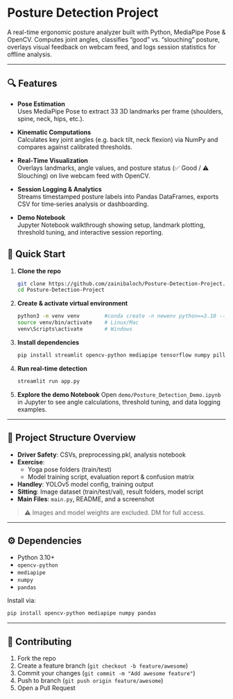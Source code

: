 # Posture Detection Project

A real-time ergonomic posture analyzer built with Python, MediaPipe Pose & OpenCV. Computes joint angles, classifies “good” vs. “slouching” posture, overlays visual feedback on webcam feed, and logs session statistics for offline analysis.

---

## 🔍 Features

- **Pose Estimation**  
  Uses MediaPipe Pose to extract 33 3D landmarks per frame (shoulders, spine, neck, hips, etc.).

- **Kinematic Computations**  
  Calculates key joint angles (e.g. back tilt, neck flexion) via NumPy and compares against calibrated thresholds.

- **Real‑Time Visualization**  
  Overlays landmarks, angle values, and posture status (✅ Good / ⚠️ Slouching) on live webcam feed with OpenCV.

- **Session Logging & Analytics**  
  Streams timestamped posture labels into Pandas DataFrames, exports CSV for time‑series analysis or dashboarding.

- **Demo Notebook**  
  Jupyter Notebook walkthrough showing setup, landmark plotting, threshold tuning, and interactive session reporting.


## 🚀 Quick Start

1. **Clone the repo**  
   ```bash
   git clone https://github.com/zainibaloch/Posture-Detection-Project.git
   cd Posture-Detection-Project


2. **Create & activate virtual environment**

   ```bash
   python3 -m venv venv        #conda create -n newenv python==3.10 --y
   source venv/bin/activate    # Linux/Mac
   venv\Scripts\activate       # Windows
   ```

3. **Install dependencies**

   ```bash
   pip install streamlit opencv-python mediapipe tensorflow numpy pillow
   ```

4. **Run real‑time detection**

   ```bash
   streamlit run app.py
   ```

5. **Explore the demo Notebook**
   Open `demo/Posture_Detection_Demo.ipynb` in Jupyter to see angle calculations, threshold tuning, and data logging examples.

---

## 📁 Project Structure Overview

- **Driver Safety**: CSVs, preprocessing.pkl, analysis notebook
- **Exercise**: 
  - Yoga pose folders (train/test)
  - Model training script, evaluation report & confusion matrix
- **Handley**: YOLOv5 model config, training output
- **Sitting**: Image dataset (train/test/val), result folders, model script
- **Main Files**: `main.py`, README, and a screenshot

> ⚠️ Images and model weights are excluded. DM for full access.



---

## ⚙️ Dependencies

* Python 3.10+
* `opencv-python`
* `mediapipe`
* `numpy`
* `pandas`

Install via:

```bash
pip install opencv-python mediapipe numpy pandas
```

---

## 🤝 Contributing

1. Fork the repo
2. Create a feature branch (`git checkout -b feature/awesome`)
3. Commit your changes (`git commit -m "Add awesome feature"`)
4. Push to branch (`git push origin feature/awesome`)
5. Open a Pull Request


